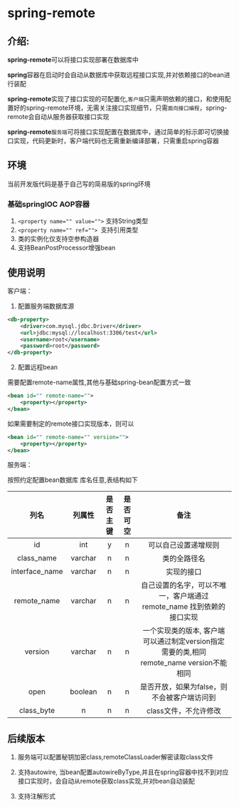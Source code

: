 # spring-remote
## 介绍:
**spring-remote**可以将接口实现部署在数据库中

**spring**容器在启动时会自动从数据库中获取远程接口实现,并对依赖接口的bean进行装配

**spring-remote**实现了接口实现的可配置化,```客户端```只需声明依赖的接口，和使用配置好的spring-remote环境，无需关注接口实现细节，只需```面向接口编程```，spring-remote会自动从服务器获取接口实现

**spring-remote**```服务端```可将接口实现配置在数据库中，通过简单的标示即可切换接口实现，代码更新时，客户端代码也无需重新编译部署，只需重启spring容器

## 环境

当前开发版代码是基于自己写的简易版的spring环境
### 基础springIOC AOP容器
1. ```<property name="" value="">``` 支持String类型
2. ```<property name="" ref=""> ```支持引用类型
3. 类的实例化仅支持空参构造器
4. 支持BeanPostProcessor增强bean

## 使用说明
客户端：
1. 配置服务端数据库源
```xml
<db-property>
    <driver>com.mysql.jdbc.Driver</driver>
    <url>jdbc:mysql://localhost:3306/test</url>
    <username>root</username>
    <password>root</password>
</db-property>

```
2. 配置远程bean

需要配置remote-name属性,其他与基础spring-bean配置方式一致
```xml
<bean id="" remote-name="">
    <property></property>
</bean>
```

如果需要制定的remote接口实现版本，则可以
```xml
<bean id="" remote-name="" version="">
    <property></property>
</bean>
```

服务端：

按照约定配置bean数据库
库名任意,表结构如下

| 列名 | 列属性 | 是否主键 | 是否可空 | 备注 |
| :-: | :-: | :-: | :-: | :-: |
| id | int | y | n | 可以自己设置递增规则 |
| class_name | varchar | n | n | 类的全路径名 |
| interface_name | varchar | n | n | 实现的接口 |
| remote_name | varchar | n | n | 自己设置的名字，可以不唯一，客户端通过remote_name 找到依赖的接口实现 |
| version | varchar | n | n | 一个实现类的版本, 客户端可以通过制定version指定需要的类,相同remote_name version不能相同 |
| open | boolean | n | n | 是否开放，如果为false，则不会被客户端访问到 |
| class_byte | n | n | n | class文件，不允许修改 |

## 后续版本
1. 服务端可以配置秘钥加密class,remoteClassLoader解密读取class文件

2. 支持autowire, 当bean配置autowireByType,并且在spring容器中找不到对应接口实现时，会自动从remote获取class实现,并对bean自动装配

3. 支持注解形式